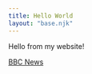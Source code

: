 ```yaml
---
title: Hello World
layout: "base.njk"
---
```


Hello from my website!

[BBC News](https://www.bbc.co.uk/news)
